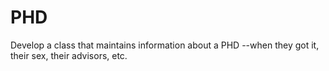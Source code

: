 # PHD
Develop a class that maintains information about a PHD --when they got it, their sex, their advisors, etc. 
